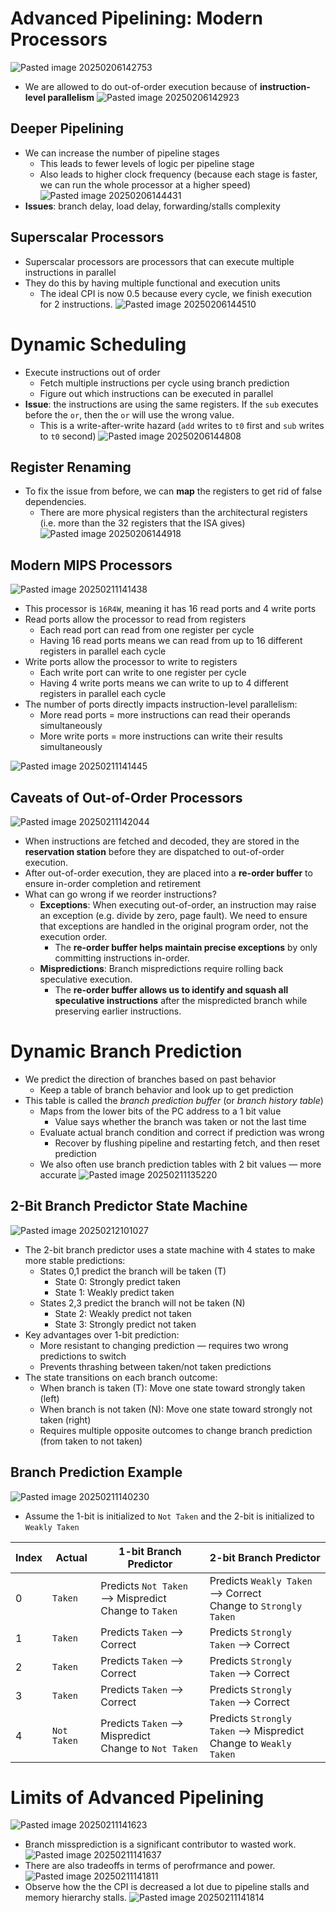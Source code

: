 
# Advanced Pipelining: Modern Processors
![Pasted image 20250206142753](Pasted%20image%2020250206142753.png)

* We are allowed to do out-of-order execution because of **instruction-level parallelism**
![Pasted image 20250206142923](Pasted%20image%2020250206142923.png)

## Deeper Pipelining
* We can increase the number of pipeline stages
	* This leads to fewer levels of logic per pipeline stage
	* Also leads to higher clock frequency (because each stage is faster, we can run the whole processor at a higher speed)
![Pasted image 20250206144431](Pasted%20image%2020250206144431.png)
* **Issues**: branch delay, load delay, forwarding/stalls complexity

## Superscalar Processors
* Superscalar processors are processors that can execute multiple instructions in parallel
* They do this by having multiple functional and execution units
	* The ideal CPI is now 0.5 because every cycle, we finish execution for 2 instructions.
![Pasted image 20250206144510](Pasted%20image%2020250206144510.png)

# Dynamic Scheduling
* Execute instructions out of order
	* Fetch multiple instructions per cycle using branch prediction
	* Figure out which instructions can be executed in parallel
* **Issue**: the instructions are using the same registers. If the `sub` executes before the `or`, then the `or` will use the wrong value.
	* This is a write-after-write hazard (`add` writes to `t0` first and `sub` writes to `t0` second)
![Pasted image 20250206144808](Pasted%20image%2020250206144808.png)

## Register Renaming
* To fix the issue from before, we can **map** the registers to get rid of false dependencies.
	* There are more physical registers than the architectural registers (i.e. more than the 32 registers that the ISA gives)
![Pasted image 20250206144918](Pasted%20image%2020250206144918.png)

## Modern MIPS Processors
![Pasted image 20250211141438](Pasted%20image%2020250211141438.png)
* This processor is `16R4W`, meaning it has 16 read ports and 4 write ports
* Read ports allow the processor to read from registers
	* Each read port can read from one register per cycle
	* Having 16 read ports means we can read from up to 16 different registers in parallel each cycle
* Write ports allow the processor to write to registers
	* Each write port can write to one register per cycle
	* Having 4 write ports means we can write to up to 4 different registers in parallel each cycle
* The number of ports directly impacts instruction-level parallelism:
	* More read ports = more instructions can read their operands simultaneously
	* More write ports = more instructions can write their results simultaneously

![Pasted image 20250211141445](Pasted%20image%2020250211141445.png)

## Caveats of Out-of-Order Processors
![Pasted image 20250211142044](Pasted%20image%2020250211142044.png)
* When instructions are fetched and decoded, they are stored in the **reservation station** before they are dispatched to out-of-order execution.
* After out-of-order execution, they are placed into a **re-order buffer** to ensure in-order completion and retirement
* What can go wrong if we reorder instructions?
	* **Exceptions**: When executing out-of-order, an instruction may raise an exception (e.g. divide by zero, page fault). We need to ensure that exceptions are handled in the original program order, not the execution order.
		* The **re-order buffer helps maintain precise exceptions** by only committing instructions in-order.
	* **Mispredictions**: Branch mispredictions require rolling back speculative execution.
		* The **re-order buffer allows us to identify and squash all speculative instructions** after the mispredicted branch while preserving earlier instructions.

# Dynamic Branch Prediction
* We predict the direction of branches based on past behavior
	* Keep a table of branch behavior and look up to get prediction
* This table is called the *branch prediction buffer* (or *branch history table*)
	* Maps from the lower bits of the PC address to a 1 bit value
		* Value says whether the branch was taken or not the last time
	* Evaluate actual branch condition and correct if prediction was wrong
		* Recover by flushing pipeline and restarting fetch, and then reset prediction
	* We also often use branch prediction tables with 2 bit values — more accurate
![Pasted image 20250211135220](Pasted%20image%2020250211135220.png)

## 2-Bit Branch Predictor State Machine
![Pasted image 20250212101027](Pasted%20image%2020250212101027.png)
* The 2-bit branch predictor uses a state machine with 4 states to make more stable predictions:
	* States 0,1 predict the branch will be taken (T)
		* State 0: Strongly predict taken
		* State 1: Weakly predict taken
	* States 2,3 predict the branch will not be taken (N)
		* State 2: Weakly predict not taken
		* State 3: Strongly predict not taken
* Key advantages over 1-bit prediction:
	* More resistant to changing prediction — requires two wrong predictions to switch
	* Prevents thrashing between taken/not taken predictions
* The state transitions on each branch outcome:
	* When branch is taken (T): Move one state toward strongly taken (left)
	* When branch is not taken (N): Move one state toward strongly not taken (right)
	* Requires multiple opposite outcomes to change branch prediction (from taken to not taken)

## Branch Prediction Example
![Pasted image 20250211140230](Pasted%20image%2020250211140230.png)
* Assume the 1-bit is initialized to `Not Taken` and the 2-bit is initialized to `Weakly Taken`

| Index | Actual      | 1-bit Branch Predictor                                 | 2-bit Branch Predictor                                             |
| ----- | ----------- | ------------------------------------------------------ | ------------------------------------------------------------------ |
| 0     | `Taken`     | Predicts `Not Taken` ⟶ Mispredict<br>Change to `Taken` | Predicts `Weakly Taken` ⟶ Correct<br>Change to `Strongly Taken`    |
| 1     | `Taken`     | Predicts `Taken` ⟶ Correct                             | Predicts `Strongly Taken` ⟶ Correct                                |
| 2     | `Taken`     | Predicts `Taken` ⟶ Correct                             | Predicts `Strongly Taken` ⟶ Correct                                |
| 3     | `Taken`     | Predicts `Taken` ⟶ Correct                             | Predicts `Strongly Taken` ⟶ Correct                                |
| 4     | `Not Taken` | Predicts `Taken` ⟶ Mispredict<br>Change to `Not Taken` | Predicts `Strongly Taken` ⟶ Mispredict<br>Change to `Weakly Taken` |

# Limits of Advanced Pipelining
![Pasted image 20250211141623](Pasted%20image%2020250211141623.png)
* Branch missprediction is a significant contributor to wasted work.
![Pasted image 20250211141637](Pasted%20image%2020250211141637.png)
* There are also tradeoffs in terms of perofrmance and power.
![Pasted image 20250211141811](Pasted%20image%2020250211141811.png)
* Observe how the the CPI is decreased a lot due to pipeline stalls and memory hierarchy stalls.
![Pasted image 20250211141814](Pasted%20image%2020250211141814.png)
